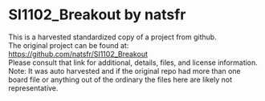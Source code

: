 
# SI1102_Breakout by natsfr  
This is a harvested standardized copy of a project from github.  
The original project can be found at:  
https://github.com/natsfr/SI1102_Breakout  
Please consult that link for additional, details, files, and license information.  
Note: It was auto harvested and if the original repo had more than one board file or anything out of the ordinary the files here are likely not representative.  
    